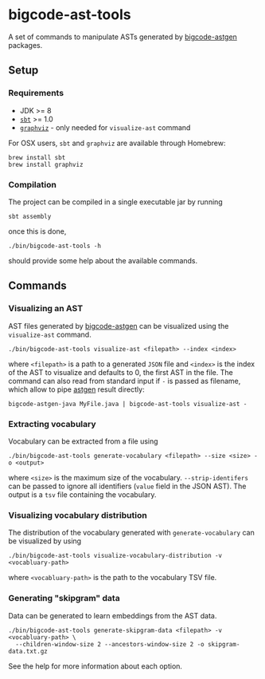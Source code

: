 # bigcode-ast-tools

A set of commands to manipulate ASTs generated by [bigcode-astgen][1] packages.

## Setup

### Requirements

* JDK >= 8
* [`sbt`][2] >= 1.0
* [`graphviz`][3] - only needed for `visualize-ast` command

For OSX users, `sbt` and `graphviz` are available through Homebrew:

```
brew install sbt
brew install graphviz
```

### Compilation

The project can be compiled in a single executable jar by running

```
sbt assembly
```

once this is done,

```
./bin/bigcode-ast-tools -h
```

should provide some help about the available commands.


## Commands

### Visualizing an AST

AST files generated by [bigcode-astgen][1] can be visualized using the `visualize-ast` command.

```
./bin/bigcode-ast-tools visualize-ast <filepath> --index <index>
```

where `<filepath>` is a path to a generated `JSON` file and `<index>` is the index
of the AST to visualize and defaults to 0, the first AST in the file.
The command can also read from standard input if `-` is passed as filename, which
allow to pipe [astgen][1] result directly:

```
bigcode-astgen-java MyFile.java | bigcode-ast-tools visualize-ast -
```


### Extracting vocabulary

Vocabulary can be extracted from a file using

```
./bin/bigcode-ast-tools generate-vocabulary <filepath> --size <size> -o <output>
```

where `<size>` is the maximum size of the vocabulary. `--strip-identifers` can
be passed to ignore all identifiers (`value` field in the JSON AST).
The output is a `tsv` file containing the vocabulary.

### Visualizing vocabulary distribution

The distribution of the vocabulary generated with `generate-vocabulary` can be
visualized by using

```
./bin/bigcode-ast-tools visualize-vocabulary-distribution -v <vocabluary-path>
```

where `<vocabluary-path>` is the path to the vocabulary TSV file.

### Generating "skipgram" data

Data can be generated to learn embeddings from the AST data.

```
./bin/bigcode-ast-tools generate-skipgram-data <filepath> -v <vocabluary-path> \
  --children-window-size 2 --ancestors-window-size 2 -o skipgram-data.txt.gz
```

See the help for more information about each option.



[1]: ../bigcode-astgen/README.md
[2]: https://github.com/sbt/sbt
[3]: http://www.graphviz.org/
